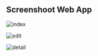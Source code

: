 ## Screenshoot Web App

![index](https://user-images.githubusercontent.com/69780199/90925028-c8f4f200-e41a-11ea-9c4f-d7eb9201af7f.jpg)

![edit](https://user-images.githubusercontent.com/69780199/90925048-ceead300-e41a-11ea-809a-7f92d51a94f5.jpg)

![detail](https://user-images.githubusercontent.com/69780199/90925059-d27e5a00-e41a-11ea-9c00-42952fc34ba4.jpg)
